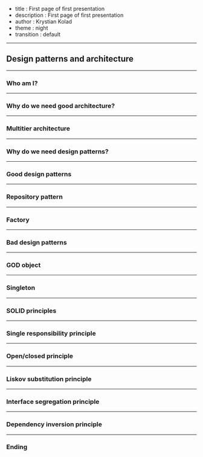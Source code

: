 - title : First page of first presentation
- description : First page of first presentation
- author : Krystian Kolad
- theme : night
- transition : default

***

## Design patterns and architecture

***

### Who am I?

***


### Why do we need good architecture?

---

### Multitier architecture

***

### Why do we need design patterns?

*** 

### Good design patterns

---

### Repository pattern

---

### Factory

***

### Bad design patterns

---

### GOD object

---

### Singleton

***

### SOLID principles

---

### Single responsibility principle

---


### Open/closed principle

---

### Liskov substitution principle

--- 

### Interface segregation principle

---

### Dependency inversion principle

***

### Ending
